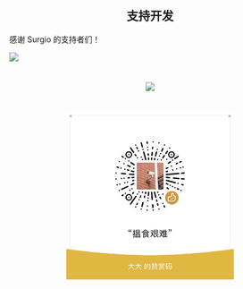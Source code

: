 <h2 style="text-align:center;">支持开发</h2>

感谢 Surgio 的支持者们！

<a href="https://opencollective.com/surgio"><img src="https://opencollective.com/surgio/contributors.svg?width=890" /></a>

<p style="text-align:center; padding-top: 20px;">
  <a href="https://opencollective.com/surgio/donate" target="_blank">
    <img src="https://opencollective.com/surgio/donate/button@2x.png?color=blue" width=300 />
  </a>
</p>

<div style="text-align:center; padding-top: 20px;">
<img src="/support.jpg" width=300>
</div>
